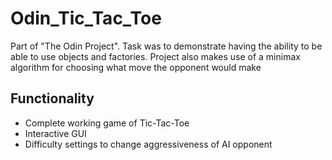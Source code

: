 # Odin_Tic_Tac_Toe
Part of "The Odin Project".  Task was to demonstrate having the ability to be able to use objects and factories. Project also makes use of a minimax algorithm for choosing what move the opponent would make

## Functionality
  - Complete working game of Tic-Tac-Toe
  - Interactive GUI
  - Difficulty settings to change aggressiveness of AI opponent
